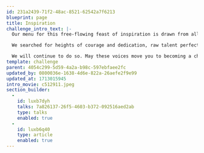 ```yaml
---
id: 231a2439-71f2-48ac-8521-62542a7f6213
blueprint: page
title: Inspiration
challenge_intro_text: |-
  Our menu for this free-flowing feast of inspiration is drawn from all the arts and sciences, all the continents, all the centuries. 

  We searched for heights of courage and dedication, raw talent perfectly tuned to saving civilization, humor to balance urgency, grace that enlightens humanity, and wisdom to know exactly the right challenge.

  We will continue to do so. May these voices move you to becoming a changemaker, in whatever venture crosses your path, whatever cause or community attracts your participation, whatever solo enterprises you might dream.
template: challenge
parent: 4054c299-5d59-4a2a-b98c-597ebfaee2fc
updated_by: 0800036e-1638-4d6e-822a-26aefe2f9e99
updated_at: 1713015945
intro_movie: c512911.jpeg
section_builder:
  -
    id: luxb7dyh
    talks: 7a826137-26f5-4603-b372-092516aed2ab
    type: talks
    enabled: true
  -
    id: luxb6q40
    type: article
    enabled: true
---
```

